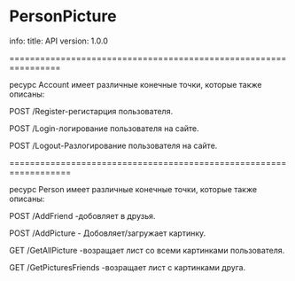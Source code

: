 # PersonPicture
info:
  title: API
  version: 1.0.0


  ================================================================
  
  ресурс Account имеет различные конечные точки, которые также описаны:

 POST /Register-регистарция пользователя.
 
 POST /Login-логирование пользователя на сайте.
 
 POST /Logout-Разлогирование пользователя на сайте.


 ==================================================================

 ресурс Person имеет различные конечные точки, которые также описаны:
 

 POST /AddFriend -добовляет в друзья.
 
 POST /AddPicture - Добовляет/загружает картинку.
 
 GET  /GetAllPicture -возращает лист со всеми картинками пользователя.
 
 GET  /GetPicturesFriends -возращает лист с картинками друга.
